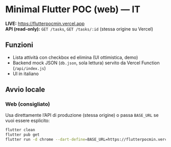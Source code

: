 # Minimal Flutter POC (web) — IT

**LIVE:** https://flutterpocmin.vercel.app  
**API (read-only):** `GET /tasks`, `GET /tasks/:id` (stessa origine su Vercel)

## Funzioni
- Lista attività con checkbox ed elimina (UI ottimistica, demo)
- Backend mock JSON (`db.json`, sola lettura) servito da Vercel Function (`/api/index.js`)
- UI in italiano

## Avvio locale

### Web (consigliato)
Usa direttamente l’API di produzione (stessa origine) o passa `BASE_URL` se vuoi essere esplicito:

```bash
flutter clean
flutter pub get
flutter run -d chrome --dart-define=BASE_URL=https://flutterpocmin.vercel.app
